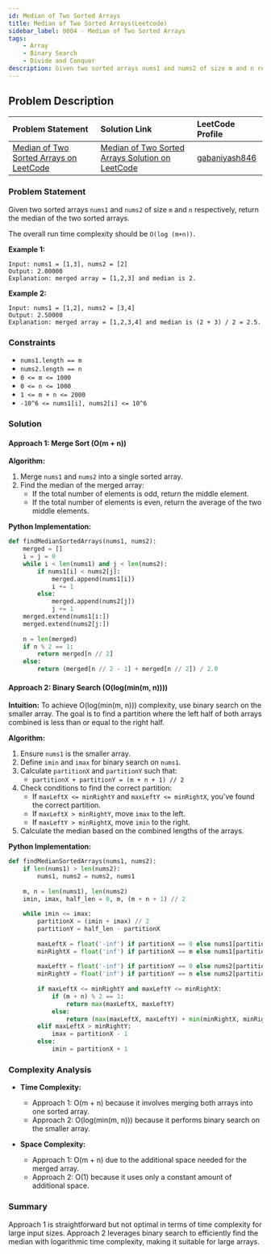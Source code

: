 ```yaml
---
id: Median of Two Sorted Arrays
title: Median of Two Sorted Arrays(Leetcode)
sidebar_label: 0004 - Median of Two Sorted Arrays
tags: 
    - Array
    - Binary Search
    - Divide and Conquer
description: Given two sorted arrays nums1 and nums2 of size m and n respectively, return the median of the two sorted arrays. The overall run time complexity should be O(log (m+n)).
---
```



## Problem Description

| Problem Statement                                                                          | Solution Link                                                                                                                                      | LeetCode Profile                                   |
| :----------------------------------------------------------------------------------------- | :------------------------------------------------------------------------------------------------------------------------------------------------- | :------------------------------------------------- |
| [Median of Two Sorted Arrays on LeetCode](https://leetcode.com/problems/median-of-two-sorted-arrays/description/) | [Median of Two Sorted Arrays Solution on LeetCode](https://leetcode.com/problems/median-of-two-sorted-arrays/editorial/) | [gabaniyash846](https://leetcode.com/u/gabaniyash846/) |

### Problem Statement

Given two sorted arrays `nums1` and `nums2` of size `m` and `n` respectively, return the median of the two sorted arrays.

The overall run time complexity should be `O(log (m+n))`.

**Example 1:**
```
Input: nums1 = [1,3], nums2 = [2]
Output: 2.00000
Explanation: merged array = [1,2,3] and median is 2.
```

**Example 2:**
```
Input: nums1 = [1,2], nums2 = [3,4]
Output: 2.50000
Explanation: merged array = [1,2,3,4] and median is (2 + 3) / 2 = 2.5.
```

### Constraints
- `nums1.length == m`
- `nums2.length == n`
- `0 <= m <= 1000`
- `0 <= n <= 1000`
- `1 <= m + n <= 2000`
- `-10^6 <= nums1[i], nums2[i] <= 10^6`

### Solution

#### Approach 1: Merge Sort (O(m + n))

**Algorithm:**
1. Merge `nums1` and `nums2` into a single sorted array.
2. Find the median of the merged array:
   - If the total number of elements is odd, return the middle element.
   - If the total number of elements is even, return the average of the two middle elements.

**Python Implementation:**
```python
def findMedianSortedArrays(nums1, nums2):
    merged = []
    i = j = 0
    while i < len(nums1) and j < len(nums2):
        if nums1[i] < nums2[j]:
            merged.append(nums1[i])
            i += 1
        else:
            merged.append(nums2[j])
            j += 1
    merged.extend(nums1[i:])
    merged.extend(nums2[j:])
    
    n = len(merged)
    if n % 2 == 1:
        return merged[n // 2]
    else:
        return (merged[n // 2 - 1] + merged[n // 2]) / 2.0
```

#### Approach 2: Binary Search (O(log(min(m, n))))

**Intuition:**
To achieve O(log(min(m, n))) complexity, use binary search on the smaller array. The goal is to find a partition where the left half of both arrays combined is less than or equal to the right half.

**Algorithm:**
1. Ensure `nums1` is the smaller array.
2. Define `imin` and `imax` for binary search on `nums1`.
3. Calculate `partitionX` and `partitionY` such that:
   - `partitionX + partitionY = (m + n + 1) // 2`
4. Check conditions to find the correct partition:
   - If `maxLeftX <= minRightY` and `maxLeftY <= minRightX`, you've found the correct partition.
   - If `maxLeftX > minRightY`, move `imax` to the left.
   - If `maxLeftY > minRightX`, move `imin` to the right.
5. Calculate the median based on the combined lengths of the arrays.

**Python Implementation:**
```python
def findMedianSortedArrays(nums1, nums2):
    if len(nums1) > len(nums2):
        nums1, nums2 = nums2, nums1
    
    m, n = len(nums1), len(nums2)
    imin, imax, half_len = 0, m, (m + n + 1) // 2
    
    while imin <= imax:
        partitionX = (imin + imax) // 2
        partitionY = half_len - partitionX
        
        maxLeftX = float('-inf') if partitionX == 0 else nums1[partitionX - 1]
        minRightX = float('inf') if partitionX == m else nums1[partitionX]
        
        maxLeftY = float('-inf') if partitionY == 0 else nums2[partitionY - 1]
        minRightY = float('inf') if partitionY == n else nums2[partitionY]
        
        if maxLeftX <= minRightY and maxLeftY <= minRightX:
            if (m + n) % 2 == 1:
                return max(maxLeftX, maxLeftY)
            else:
                return (max(maxLeftX, maxLeftY) + min(minRightX, minRightY)) / 2.0
        elif maxLeftX > minRightY:
            imax = partitionX - 1
        else:
            imin = partitionX + 1
```

### Complexity Analysis

- **Time Complexity:**
  - Approach 1: O(m + n) because it involves merging both arrays into one sorted array.
  - Approach 2: O(log(min(m, n))) because it performs binary search on the smaller array.

- **Space Complexity:**
  - Approach 1: O(m + n) due to the additional space needed for the merged array.
  - Approach 2: O(1) because it uses only a constant amount of additional space.

### Summary

Approach 1 is straightforward but not optimal in terms of time complexity for large input sizes. Approach 2 leverages binary search to efficiently find the median with logarithmic time complexity, making it suitable for large arrays.